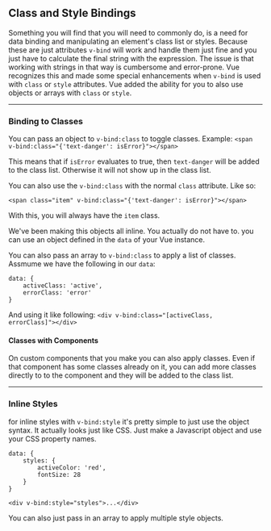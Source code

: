 ## Class and Style Bindings ##
Something you will find that you will need to commonly do, is a need for data binding and manipulating an element's class list or styles. Because these are just attributes `v-bind` will work and handle them just fine and you just have to calculate the final string with the expression. The issue is that working with strings in that way is cumbersome and error-prone. Vue recognizes this and made some special enhancements when `v-bind` is used with `class` or `style` attributes. Vue added the ability for you to also use objects or arrays with `class` or `style`.

---

### Binding to Classes ###
You can pass an object to `v-bind:class` to toggle classes. Example:
`<span v-bind:class="{'text-danger': isError}"></span>`

This means that if `isError` evaluates to true, then `text-danger` will be added to the class list. Otherwise it will not show up in the class list. 

You can also use the `v-bind:class` with the normal `class` attribute. Like so:
```
<span class="item" v-bind:class="{'text-danger': isError}"></span>
```
With this, you will always have the `item` class.

We've been making this objects all inline. You actually do not have to. you can use an object defined in the `data` of your Vue instance.

You can also pass an array to `v-bind:class` to apply a list of classes. Assmume we have the following in our `data`:
```
data: {
    activeClass: 'active',
    errorClass: 'error'
}
```
And using it like following:
`<div v-bind:class="[activeClass, errorClass]"></div>`


#### Classes with Components ####
On custom components that you make you can also apply classes. Even if that component has some classes already on it, you can add more classes directly to to the component and they will be added to the class list.

---

### Inline Styles ###
for inline styles with `v-bind:style` it's pretty simple to just use the object syntax. It actually looks just like CSS. Just make a Javascript object and use your CSS property names.

```
data: {
    styles: {
        activeColor: 'red',
        fontSize: 28
    }
}

<div v-bind:style="styles">...</div>
```

You can also just pass in an array to apply multiple style objects.
